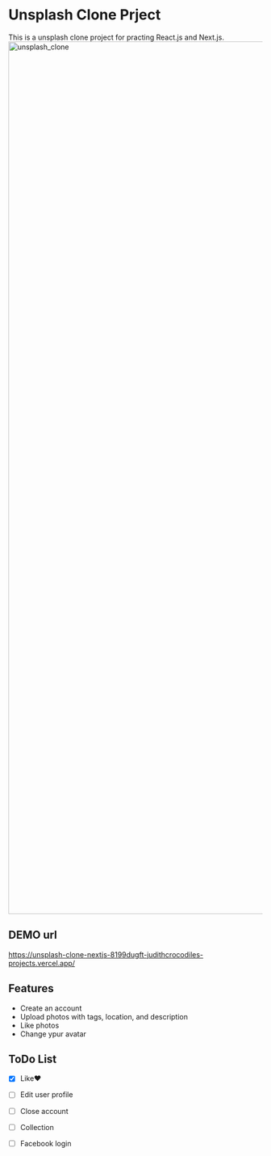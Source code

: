 # Unsplash Clone Prject

This is a unsplash clone project for practing React.js and Next.js.
<img width="1728" alt="unsplash_clone" src="https://github.com/user-attachments/assets/bbcc71d3-7842-4777-9481-65cbe29ca075">

## DEMO url
https://unsplash-clone-nextjs-8199dugft-judithcrocodiles-projects.vercel.app/

## Features
- Create an account
- Upload photos with tags, location, and description
- Like photos
- Change ypur avatar

## ToDo List
- [x] Like❤️
- [ ] Edit user profile
- [ ] Close account
- [ ] Collection
- [ ] Facebook login

